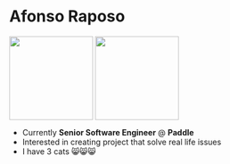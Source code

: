 # Afonso Raposo
<a><img height="150" align="center" src="https://github-readme-stats-five-delta-27.vercel.app/api?username=afonsocraposo&show_icons=true&count_private=true&theme=dracula" /></a>
<a><img height="150" align="center" src="https://github-readme-stats-five-delta-27.vercel.app/api/top-langs/?username=afonsocraposo&hide=html,c%2B%2B&count_private=true&layout=compact&theme=dracula" /></a>

- Currently **Senior Software Engineer** @ **Paddle**
- Interested in creating project that solve real life issues
- I have 3 cats 😸😸😸
